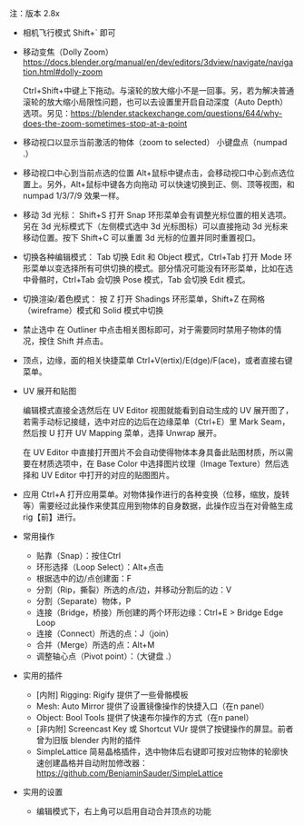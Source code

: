 注：版本 2.8x

 - 相机飞行模式
   Shift+` 即可
 - 移动变焦（Dolly Zoom）
   https://docs.blender.org/manual/en/dev/editors/3dview/navigate/navigation.html#dolly-zoom

   Ctrl+Shift+中键上下拖动。与滚轮的放大缩小不是一回事。另，若为解决普通滚轮的放大缩小局限性问题，也可以去设置里开启自动深度（Auto Depth）选项。另见：https://blender.stackexchange.com/questions/644/why-does-the-zoom-sometimes-stop-at-a-point
 - 移动视口以显示当前激活的物体（zoom to selected）
   小键盘点（numpad .）
 - 移动视口中心到当前点选的位置
   Alt+鼠标中键点击，会移动视口中心到点选位置上。另外，Alt+鼠标中键各方向拖动 可以快速切换到正、侧、顶等视图，和 numpad 1/3/7/9 效果一样。
 - 移动 3d 光标：
   Shift+S 打开 Snap 环形菜单会有调整光标位置的相关选项。另在 3d 光标模式下（左侧模式选中 3d 光标图标）可以直接拖动 3d 光标来移动位置。按下 Shift+C 可以重置 3d 光标的位置并同时重置视口。
 - 切换各种编辑模式：
   Tab 切换 Edit 和 Object 模式，Ctrl+Tab 打开 Mode 环形菜单以变选择所有可供切换的模式。部分情况可能没有环形菜单，比如在选中骨骼时，Ctrl+Tab 会切换 Pose 模式，Tab 会切换 Edit 模式。
 - 切换渲染/着色模式：
   按 Z 打开 Shadings 环形菜单，Shift+Z 在网格（wireframe）模式和 Solid 模式中切换
 - 禁止选中
   在 Outliner 中点击相关图标即可，对于需要同时禁用子物体的情况，按住 Shift 并点击。
 - 顶点，边缘，面的相关快捷菜单
   Ctrl+V(ertix)/E(dge)/F(ace)，或者直接右键菜单。
 - UV 展开和贴图

   编辑模式直接全选然后在 UV Editor 视图就能看到自动生成的 UV 展开图了，若需手动标记接缝，选中对应的边后在边缘菜单（Ctrl+E）里 Mark Seam，然后按 U 打开 UV Mapping 菜单，选择 Unwrap 展开。

   在 UV Editor 中直接打开图片不会自动使得物体本身具备此贴图材质，所以需要在材质选项中，在 Base Color 中选择图片纹理（Image Texture）然后选择和 UV Editor 中打开的对应的贴图图片。
 - 应用
   Ctrl+A 打开应用菜单。对物体操作进行的各种变换（位移，缩放，旋转等）需要经过此操作来使其应用到物体的自身数据，此操作应当在对骨骼生成rig【前】进行。
 - 常用操作
   - 贴靠（Snap）：按住Ctrl
   - 环形选择（Loop Select）：Alt+点击
   - 根据选中的边/点创建面：F
   - 分割（Rip，撕裂）所选的点/边，并移动分割后的边：V
   - 分割（Separate）物体，P
   - 连接（Bridge，桥接）所创建的两个环形边缘：Ctrl+E > Bridge Edge Loop
   - 连接（Connect）所选的点：J（join）
   - 合并（Merge）所选的点：Alt+M
   - 调整轴心点（Pivot point）：（大键盘 .）
 - 实用的插件
   - [内附] Rigging: Rigify 提供了一些骨骼模板
   - Mesh: Auto Mirror 提供了设置镜像操作的快捷入口（在n panel）
   - Object: Bool Tools 提供了快速布尔操作的方式（在n panel）
   - [非内附] Screencast Key 或 Shortcut VUr 提供了按键操作的屏显。前者曾为旧版 blender 内附的插件
   - SimpleLattice 简易晶格插件，选中物体后右键即可按对应物体的轮廓快速创建晶格并自动附加修改器： https://github.com/BenjaminSauder/SimpleLattice
 - 实用的设置
   - 编辑模式下，右上角可以启用自动合并顶点的功能
